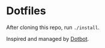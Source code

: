 # Dotfiles

After cloning this repo, run `./install`.

Inspired and managed by [Dotbot](https://github.com/anishathalye/dotbot). 